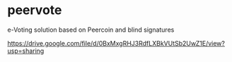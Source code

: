 # peervote
e-Voting solution based on Peercoin and blind signatures

https://drive.google.com/file/d/0BxMxgRHJ3RdfLXBkVUtSb2UwZ1E/view?usp=sharing
